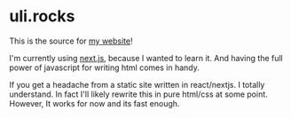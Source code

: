 # uli.rocks

This is the source for [my website](https://uli.rocks)!

I'm currently using [next.js](https://nextjs.org), because I wanted to learn it. And
having the full power of javascript for writing html comes in handy.

If you get a headache from a static site written in react/nextjs. I totally understand. In fact I'll likely rewrite this in pure html/css at some point. However, It works for now and its fast enough.


